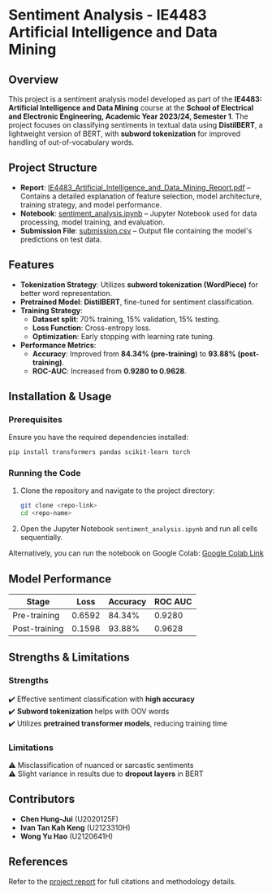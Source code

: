 # Sentiment Analysis - IE4483 Artificial Intelligence and Data Mining

## Overview
This project is a sentiment analysis model developed as part of the **IE4483: Artificial Intelligence and Data Mining** course at the **School of Electrical and Electronic Engineering, Academic Year 2023/24, Semester 1**. The project focuses on classifying sentiments in textual data using **DistilBERT**, a lightweight version of BERT, with **subword tokenization** for improved handling of out-of-vocabulary words.

## Project Structure
- **Report**: [IE4483_Artificial_Intelligence_and_Data_Mining_Report.pdf](./IE4483_Artificial_Intelligence_and_Data_Mining_Report.pdf) – Contains a detailed explanation of feature selection, model architecture, training strategy, and model performance.
- **Notebook**: [sentiment_analysis.ipynb](./sentiment_analysis.ipynb) – Jupyter Notebook used for data processing, model training, and evaluation.
- **Submission File**: [submission.csv](./submission.csv) – Output file containing the model's predictions on test data.

## Features
- **Tokenization Strategy**: Utilizes **subword tokenization (WordPiece)** for better word representation.
- **Pretrained Model**: **DistilBERT**, fine-tuned for sentiment classification.
- **Training Strategy**:
  - **Dataset split**: 70% training, 15% validation, 15% testing.
  - **Loss Function**: Cross-entropy loss.
  - **Optimization**: Early stopping with learning rate tuning.
- **Performance Metrics**:
  - **Accuracy**: Improved from **84.34% (pre-training)** to **93.88% (post-training)**.
  - **ROC-AUC**: Increased from **0.9280 to 0.9628**.

## Installation & Usage
### Prerequisites
Ensure you have the required dependencies installed:
```bash
pip install transformers pandas scikit-learn torch
```

### Running the Code
1. Clone the repository and navigate to the project directory:
   ```bash
   git clone <repo-link>
   cd <repo-name>
   ```
2. Open the Jupyter Notebook `sentiment_analysis.ipynb` and run all cells sequentially.

Alternatively, you can run the notebook on Google Colab:
[Google Colab Link](https://colab.research.google.com/drive/1IXtTGuPSR0gYUQMRjJiQc2x-W2Zl7ZlM?usp=sharing)

## Model Performance
| Stage        | Loss  | Accuracy | ROC AUC |
|-------------|-------|----------|---------|
| Pre-training | 0.6592 | 84.34% | 0.9280  |
| Post-training | 0.1598 | 93.88% | 0.9628  |

## Strengths & Limitations
### Strengths
✔️ Effective sentiment classification with **high accuracy**  
✔️ **Subword tokenization** helps with OOV words  
✔️ Utilizes **pretrained transformer models**, reducing training time  

### Limitations
⚠️ Misclassification of nuanced or sarcastic sentiments  
⚠️ Slight variance in results due to **dropout layers** in BERT  

## Contributors
- **Chen Hung-Jui** (U2020125F)
- **Ivan Tan Kah Keng** (U2123310H)
- **Wong Yu Hao** (U2120641H)

## References
Refer to the [project report](./IE4483_Artificial_Intelligence_and_Data_Mining_Report.pdf) for full citations and methodology details.
